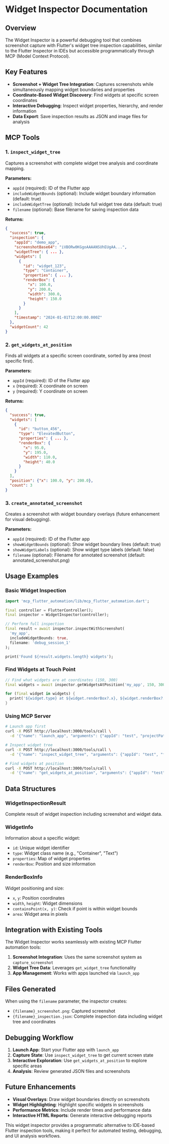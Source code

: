 # Widget Inspector Documentation

## Overview

The Widget Inspector is a powerful debugging tool that combines screenshot capture with Flutter's widget tree inspection capabilities, similar to the Flutter Inspector in IDEs but accessible programmatically through MCP (Model Context Protocol).

## Key Features

- **Screenshot + Widget Tree Integration**: Captures screenshots while simultaneously mapping widget boundaries and properties
- **Coordinate-Based Widget Discovery**: Find widgets at specific screen coordinates
- **Interactive Debugging**: Inspect widget properties, hierarchy, and render information
- **Data Export**: Save inspection results as JSON and image files for analysis

## MCP Tools

### 1. `inspect_widget_tree`
Captures a screenshot with complete widget tree analysis and coordinate mapping.

**Parameters:**
- `appId` (required): ID of the Flutter app
- `includeWidgetBounds` (optional): Include widget boundary information (default: true)
- `includeWidgetTree` (optional): Include full widget tree data (default: true)  
- `filename` (optional): Base filename for saving inspection data

**Returns:**
```json
{
  "success": true,
  "inspection": {
    "appId": "demo_app",
    "screenshotBase64": "iVBORw0KGgoAAAANSUhEUgAA...",
    "widgetTree": { ... },
    "widgets": [
      {
        "id": "widget_123",
        "type": "Container",
        "properties": { ... },
        "renderBox": {
          "x": 100.0,
          "y": 200.0,
          "width": 300.0,
          "height": 150.0
        }
      }
    ],
    "timestamp": "2024-01-01T12:00:00.000Z"
  },
  "widgetCount": 42
}
```

### 2. `get_widgets_at_position`
Finds all widgets at a specific screen coordinate, sorted by area (most specific first).

**Parameters:**
- `appId` (required): ID of the Flutter app
- `x` (required): X coordinate on screen
- `y` (required): Y coordinate on screen

**Returns:**
```json
{
  "success": true,
  "widgets": [
    {
      "id": "button_456",
      "type": "ElevatedButton",
      "properties": { ... },
      "renderBox": {
        "x": 95.0,
        "y": 195.0,
        "width": 110.0,
        "height": 40.0
      }
    }
  ],
  "position": {"x": 100.0, "y": 200.0},
  "count": 3
}
```

### 3. `create_annotated_screenshot`
Creates a screenshot with widget boundary overlays (future enhancement for visual debugging).

**Parameters:**
- `appId` (required): ID of the Flutter app
- `showWidgetBounds` (optional): Show widget boundary lines (default: true)
- `showWidgetLabels` (optional): Show widget type labels (default: false)
- `filename` (optional): Filename for annotated screenshot (default: annotated_screenshot.png)

## Usage Examples

### Basic Widget Inspection
```dart
import 'mcp_flutter_automation/lib/mcp_flutter_automation.dart';

final controller = FlutterController();
final inspector = WidgetInspector(controller);

// Perform full inspection
final result = await inspector.inspectWithScreenshot(
  'my_app',
  includeWidgetBounds: true,
  filename: 'debug_session_1'
);

print('Found ${result.widgets.length} widgets');
```

### Find Widgets at Touch Point
```dart
// Find what widgets are at coordinates (150, 300)
final widgets = await inspector.getWidgetsAtPosition('my_app', 150, 300);

for (final widget in widgets) {
  print('${widget.type} at ${widget.renderBox?.x}, ${widget.renderBox?.y}');
}
```

### Using MCP Server
```bash
# Launch app first
curl -X POST http://localhost:3000/tools/call \
  -d '{"name": "launch_app", "arguments": {"appId": "test", "projectPath": "/path/to/project"}}'

# Inspect widget tree
curl -X POST http://localhost:3000/tools/call \
  -d '{"name": "inspect_widget_tree", "arguments": {"appId": "test", "filename": "inspection1"}}'

# Find widgets at position
curl -X POST http://localhost:3000/tools/call \
  -d '{"name": "get_widgets_at_position", "arguments": {"appId": "test", "x": 200, "y": 400}}'
```

## Data Structures

### WidgetInspectionResult
Complete result of widget inspection including screenshot and widget data.

### WidgetInfo
Information about a specific widget:
- `id`: Unique widget identifier
- `type`: Widget class name (e.g., "Container", "Text")
- `properties`: Map of widget properties
- `renderBox`: Position and size information

### RenderBoxInfo
Widget positioning and size:
- `x`, `y`: Position coordinates
- `width`, `height`: Widget dimensions
- `containsPoint(x, y)`: Check if point is within widget bounds
- `area`: Widget area in pixels

## Integration with Existing Tools

The Widget Inspector works seamlessly with existing MCP Flutter automation tools:

1. **Screenshot Integration**: Uses the same screenshot system as `capture_screenshot`
2. **Widget Tree Data**: Leverages `get_widget_tree` functionality
3. **App Management**: Works with apps launched via `launch_app`

## Files Generated

When using the `filename` parameter, the inspector creates:
- `{filename}_screenshot.png`: Captured screenshot
- `{filename}_inspection.json`: Complete inspection data including widget tree and coordinates

## Debugging Workflow

1. **Launch App**: Start your Flutter app with `launch_app`
2. **Capture State**: Use `inspect_widget_tree` to get current screen state
3. **Interactive Exploration**: Use `get_widgets_at_position` to explore specific areas
4. **Analysis**: Review generated JSON files and screenshots

## Future Enhancements

- **Visual Overlays**: Draw widget boundaries directly on screenshots
- **Widget Highlighting**: Highlight specific widgets in screenshots
- **Performance Metrics**: Include render times and performance data
- **Interactive HTML Reports**: Generate interactive debugging reports

This widget inspector provides a programmatic alternative to IDE-based Flutter inspection tools, making it perfect for automated testing, debugging, and UI analysis workflows.